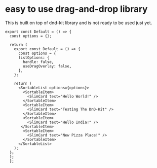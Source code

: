 # easy to use drag-and-drop library

This is built on top of dnd-kit library and is not ready to be used just yet.

```
export const Default = () => {
  const options = {};

  return (
    export const Default = () => {
      const options = {
      listOptions: {
        handle: false,
        useDragOverlay: false,
      },
    };

    return (
      <SortableList options={options}>
        <SortableItem>
          <SlimCard text="Hello World!" />
        </SortableItem>
        <SortableItem>
          <SlimCard text="Testing The DnD-Kit" />
        </SortableItem>
        <SortableItem>
          <SlimCard text="Hello India!" />
       </SortableItem>
        <SortableItem>
          <SlimCard text="New Pizza Place!" />
        </SortableItem>
      </SortableList>
    );
  };
  );
  };
```
